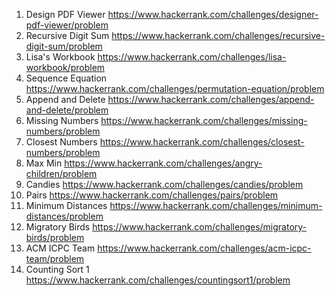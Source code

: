 1. Design PDF Viewer https://www.hackerrank.com/challenges/designer-pdf-viewer/problem
2. Recursive Digit Sum https://www.hackerrank.com/challenges/recursive-digit-sum/problem 
3. Lisa's Workbook https://www.hackerrank.com/challenges/lisa-workbook/problem
4. Sequence Equation https://www.hackerrank.com/challenges/permutation-equation/problem
5. Append and Delete https://www.hackerrank.com/challenges/append-and-delete/problem
6. Missing Numbers https://www.hackerrank.com/challenges/missing-numbers/problem
7. Closest Numbers https://www.hackerrank.com/challenges/closest-numbers/problem
8. Max Min https://www.hackerrank.com/challenges/angry-children/problem
9. Candies https://www.hackerrank.com/challenges/candies/problem
10. Pairs https://www.hackerrank.com/challenges/pairs/problem
11. Minimum Distances https://www.hackerrank.com/challenges/minimum-distances/problem
12. Migratory Birds https://www.hackerrank.com/challenges/migratory-birds/problem
13. ACM ICPC Team https://www.hackerrank.com/challenges/acm-icpc-team/problem
14. Counting Sort 1 https://www.hackerrank.com/challenges/countingsort1/problem
